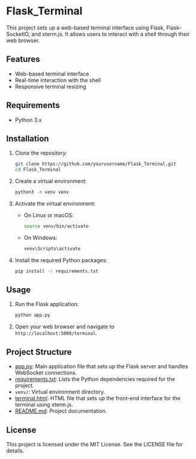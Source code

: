 # Flask_Terminal

This project sets up a web-based terminal interface using Flask, Flask-SocketIO, and xterm.js. It allows users to interact with a shell through their web browser.

## Features

- Web-based terminal interface
- Real-time interaction with the shell
- Responsive terminal resizing

## Requirements

- Python 3.x

## Installation

1. Clone the repository:
    ```sh
    git clone https://github.com/yourusername/Flask_Terminal.git
    cd Flask_Terminal
    ```

2. Create a virtual environment:
    ```sh
    python3 -m venv venv
    ```

3. Activate the virtual environment:
    - On Linux or macOS:
        ```sh
        source venv/bin/activate
        ```
    - On Windows:
        ```sh
        venv\Scripts\activate
        ```

4. Install the required Python packages:
    ```sh
    pip install -r requirements.txt
    ```

## Usage

1. Run the Flask application:
    ```sh
    python app.py
    ```

2. Open your web browser and navigate to `http://localhost:5000/terminal`.

## Project Structure


- [app.py](http://_vscodecontentref_/1): Main application file that sets up the Flask server and handles WebSocket connections.
- [requirements.txt](http://_vscodecontentref_/2): Lists the Python dependencies required for the project.
- `venv/`: Virtual environment directory.
- [terminal.html](http://_vscodecontentref_/3): HTML file that sets up the front-end interface for the terminal using xterm.js.
- [README.md](http://_vscodecontentref_/4): Project documentation.

## License

This project is licensed under the MIT License. See the LICENSE file for details.